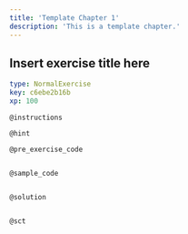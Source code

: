 ```yaml
---
title: 'Template Chapter 1'
description: 'This is a template chapter.'
---
```


## Insert exercise title here

```yaml
type: NormalExercise
key: c6ebe2b16b
xp: 100
```



`@instructions`


`@hint`


`@pre_exercise_code`
```{r}

```

`@sample_code`
```{r}

```

`@solution`
```{r}

```

`@sct`
```{r}

```
